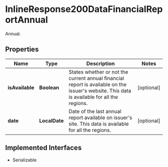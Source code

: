 

# InlineResponse200DataFinancialReportAnnual

Annual.

## Properties

Name | Type | Description | Notes
------------ | ------------- | ------------- | -------------
**isAvailable** | **Boolean** | States whether or not the current annual financial report is available on the issuer&#39;s website. This data is available for all the regions. |  [optional]
**date** | **LocalDate** | Date of the last annual report available on issuer&#39;s site. This data is available for all the regions. |  [optional]


## Implemented Interfaces

* Serializable


